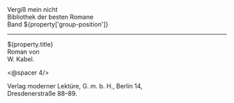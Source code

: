 <div class="title2">Vergiß mein nicht</div>

<div class="title3">Bibliothek der besten Romane</div>

<div class="title2">Band ${property['group-position']}</div>

<hr/>

<div class="title1">${property.title}</div>

<div class="title3">Roman von</div>

<div class="title2">W. Kabel.</div>

<@spacer 4/>

<div class="centered">Verlag moderner Lektüre, G.&nbsp;m.&nbsp;b.&nbsp;H., Berlin 14,<br/> Dresdenerstraße 88–89.</div>
